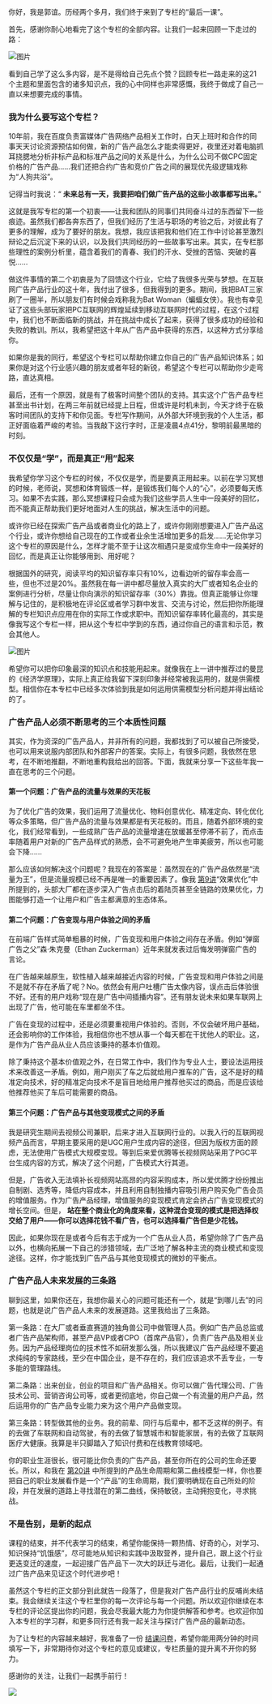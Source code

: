 你好，我是郭谊。历经两个多月，我们终于来到了专栏的“最后一课”。

首先，感谢你耐心地看完了这个专栏的全部内容。让我们一起来回顾一下走过的路：

![图片](https://static001.geekbang.org/resource/image/6b/bd/6bdec4ecfc29eee9d713ea4a522d3fbd.png?wh=1920x1439)

看到自己学了这么多内容，是不是得给自己先点个赞？回顾专栏一路走来的这21个主题和里面包含的诸多知识点，我的心中同样也非常感慨，我终于做成了自己一直以来想要完成的事情。

### 我为什么要写这个专栏？

10年前，我在百度负责富媒体广告网络产品相关工作时，白天上班时和合作的同事天天讨论资源预估如何做，新的广告产品怎么才能卖得更好，夜里还对着电脑抓耳挠腮地分析非标产品和标准产品之间的关系是什么，为什么公司不做CPC固定价格的广告产品……我们还把合约广告和竞价广告之间的展现优先级逻辑戏称为“人狗共浴”。

记得当时我说：“ **未来总有一天，我要把咱们做广告产品的这些小故事都写出来。**”

这就是我写专栏的第一个初衷——让我和团队的同事们共同奋斗过的东西留下一些痕迹。虽然我们都各奔东西了，但我们经历了生活与职场的考验之后，对彼此有了更多的理解，成为了要好的朋友。我想，我应该把我和他们在工作中讨论甚至激烈辩论之后沉淀下来的认识，以及我们共同经历的一些故事写出来。其实，在专栏那些理性的案例分析里，蕴含着我们的青春、我们的汗水、受挫的苦恼、突破的喜悦……

做这件事情的第二个初衷是为了回馈这个行业，它给了我很多光荣与梦想。在互联网广告产品行业的这十年，我付出了很多，但我得到的更多。期间，我把BAT三家刷了一圈半，所以朋友们有时候会戏称我为Bat Woman（蝙蝠女侠）。我也有幸见证了这些头部玩家把PC互联网的辉煌延续到移动互联网时代的过程，在这个过程中，我们也不断面临新的挑战，并在挑战中成长了起来，获得了很多成功的经验和失败的教训。所以，我希望把这十年从广告产品中获得的东西，以这种方式分享给你。

如果你是我的同行，希望这个专栏可以帮助你建立你自己的广告产品知识体系；如果你是对这个行业感兴趣的朋友或者年轻的新锐，希望这个专栏可以帮助你少走弯路，直达真相。

最后，还有一个原因，就是有了极客时间整个团队的支持。其实这个广告产品专栏甚至出书计划，在两三年前就已经提上日程，但或许是时机未到，今天才终于在极客时间团队的支持下和你见面。专栏写作期间，从外部大环境到我的个人生活，都正好面临着严峻的考验。当我敲下这行字时，正是凌晨4点41分，黎明前最黑暗的时刻。

### 不仅仅是“学”，而是真正“用”起来

我希望你学习这个专栏的时候，不仅仅是学，而是要真正用起来。以前在学习冥想的时候，老师说，冥想和体育锻炼一样，是锻炼我们每个人的“心”，必须要每天练习。如果不去实践，那么冥想课程只会成为我们这些学员人生中一段美好的回忆，而不能真正帮助我们更好地面对人生的挑战，解决生活中的问题。

或许你已经在探索广告产品或者商业化的路上了，或许你刚刚想要进入广告产品这个行业，或许你想给自己现在的工作或者业余生活增加更多的启发……无论你学习这个专栏的原因是什么，怎样才能不至于让这次相遇只是变成你生命中一段美好的回忆，而是真正让你能够用到、用好呢？

根据国外的研究，阅读平均的知识留存率只有10%，边看边听的留存率会高一些，但也不过是20%。虽然我在每一讲中都尽量放入真实的大厂或者知名企业的案例进行分析，尽量让你向演示的知识留存率（30%）靠拢。但真正能够让你理解与记住的，是积极地在评论区或者学习群中发言、交流与讨论，然后把你所能理解的专栏知识点应用在你的实际工作或求职中。而知识留存率转化最高的，其实是像我写这个专栏一样，把从这个专栏中学到的东西，通过你自己的语言和示范，教会其他人。

![图片](https://static001.geekbang.org/resource/image/f3/6b/f3038670d3d23024b03a5428c94a046b.jpeg?wh=1920x1080)

希望你可以把你印象最深的知识点和技能用起来。就像我在上一讲中推荐过的曼昆的《经济学原理》，实际上真正给我留下深刻印象并经常被我运用的，就是供需模型。相信你在本专栏中已经多次体验到我是如何运用供需模型分析问题并得出结论的了。

### 广告产品人必须不断思考的三个本质性问题

其实，作为资深的广告产品人，并非所有的问题，我都找到了可以被自己所接受，也可以用来说服内部团队和外部客户的答案。实际上，有很多问题，我依然在思考，在不断地推翻，不断地重构我给出的回答。下面，我就来分享一下这些年我一直在思考的三个问题。

#### 第一个问题：广告产品的流量与效果的天花板

为了优化广告的效果，我们运用了流量优化、物料创意优化、精准定向、转化优化等众多策略，但广告产品的流量与效果都是有天花板的。而且，随着外部环境的变化，我们经常看到，一些成熟广告产品的流量增速在放缓甚至停滞不前了，而点击率随着用户对新的广告产品样式的熟悉，会不可避免地产生审美疲劳，所以也可能会下降……

那么应该如何解决这个问题呢？我现在的答案是：虽然现在的广告产品依然是“流量为王”，但是流量规模已经不再是唯一的重要因素了。像我 [第9讲](https://time.geekbang.org/column/article/495903)“效果优化”中所提到的，头部大厂都在逐步深入广告点击后的着陆页甚至全链路的效果优化，力图能够打造一个让用户和广告主都满意的生态体系。

#### 第二个问题：广告变现与用户体验之间的矛盾

在前端广告样式简单粗暴的时候，广告变现和用户体验之间存在矛盾。例如“弹窗广告之父”森·朱克曼（Ethan Zuckerman）近年来就发表过后悔发明弹窗广告的言论。

在广告越来越原生，软性植入越来越接近内容的时候，广告变现和用户体验之间是不是就不存在矛盾了呢？No。依然会有用户吐槽广告太像内容，误点击后体验很不好。还有的用户戏称“现在是广告中间插播内容”。还有朋友说未来如果车联网上出现了广告，他可能在车里都坐不住。

广告在变现的过程中，还是必须要重视用户体验的。否则，不仅会破坏用户基础，还会影响你的工作体验，我相信你也不想从事一个每天都在干扰他人的职业。这，是作为广告产品从业人员应该秉持的基本价值观。

除了秉持这个基本价值观之外，在日常工作中，我们作为专业人士，要设法运用技术来改善这一矛盾。例如，用户刚买了车之后就给用户推车的广告，这不是好的精准定向技术，好的精准定向技术不是盲目地给用户推荐他买过的商品，而是应该给他推荐他买了车后可能需要的商品。

#### 第三个问题：广告产品与其他变现模式之间的矛盾

我是研究生期间去视频公司兼职，后来才进入互联网行业的。以我入行的互联网视频产品而言，早期主要采用的是UGC用户生成内容的途径，但因为版权方面的顾虑，无法使用广告模式大规模变现。等到后来爱优腾等长视频网站采用了PGC平台生成内容的方式，解决了这个问题，广告模式大行其道。

但是，广告收入无法填补长视频网站高昂的内容采购成本，所以爱优腾才纷纷推出自制剧、选秀等，降低内容成本，并且利用自制独播内容吸引用户购买免广告会员的增值服务。作为广告产品经理，增值服务的变现模式肯定会挤占广告变现模式的增长空间。但是， **站在整个商业化的角度来看，这种混合变现的模式是把选择权交给了用户——你可以选择花钱不看广告，也可以选择看广告但是少花钱。**

因此，如果你现在是或者今后有志于成为一个广告从业人员，希望你除了广告产品以外，也横向拓展一下自己的涉猎领域，去广泛地了解各种主流的商业模式和变现途径。这样，你才能找到广告产品与其他变现模式的微妙的平衡点。

### 广告产品人未来发展的三条路

聊到这里，如果你还在，我想你最关心的问题可能还有一个，就是“到哪儿去”的问题，也就是说广告产品人未来的发展道路。这里我给出了三条路。

第一条路：在大厂或者垂直赛道的独角兽公司中做管理人员。例如广告产品总监或者广告产品架构师，甚至产品VP或者CPO（首席产品官），负责广告产品及相关业务。因为产品经理岗位的技术性不如研发那么强，所以我建议广告产品经理不要追求纯纯的专家路线，至少在中国企业，是不存在的，我们应该追求不丢专业，一专多能的管理路线。

第二条路：出来创业，创业的项目和广告产品相关。你可以做广告代理公司、广告技术公司、营销咨询公司等，或者更彻底地，你自己做一个有流量的用户产品，然后运用你的广告产品专业能力来为这个用户产品做变现。

第三条路：转型做其他的业务。我的前辈、同行与后辈中，都不乏这样的例子。有的去做了车联网和自动驾驶，有的去做了智慧城市和智能家居，有的去做了互联网医疗大健康。我算是半只脚踏入了知识付费和在线教育领域吧。

你的职业生涯很长，很可能比你负责的广告产品，甚至你所在的公司的生命还要长。所以，和我在 [第20讲](https://time.geekbang.org/column/article/505886) 中所提到的产品生命周期和第二曲线模型一样，你也要把自己的职业发展看作是一个“产品”的生命周期，我们要明确现在自己所处的阶段，并在发展的道路上寻找潜在的第二曲线，保持敏锐，主动拥抱变化，寻求挑战。

### 不是告别，是新的起点

课程的结束，并不代表学习的结束，希望你能保持一颗热情、好奇的心，对学习、知识保持“饥饿感”，尽可能地从知识和实践中汲取营养，提升自己，跟上这个行业更迭变迁的速度，一起迎接广告产品下一次大的跃迁与进化。最后，让我们一起通过广告产品来见证这个时代进步吧！

虽然这个专栏的正文部分到此就告一段落了，但是我对广告产品行业的反哺尚未结束。我会继续关注这个专栏里你的每一次评论与每一个问题。所以欢迎你继续在本专栏的评论区提出你的问题，我会尽我最大能力为你提供解答和参考。也欢迎你加入本专栏的学习群，和更多同行还有我一起关注与探讨广告产品的最新动态。

为了让专栏的内容越来越好，我准备了一份 [结课问卷](http://https://jinshuju.net/f/tLRZmS)，希望你能用两分钟的时间填写一下，非常期待你对这个专栏的意见或建议，专栏质量的提升离不开你的努力。

感谢你的关注，让我们一起携手前行！

![](https://static001.geekbang.org/resource/image/97/0a/97527581aa69c5cdbe4bb38b2e4bb10a.jpg?wh=1142x801)